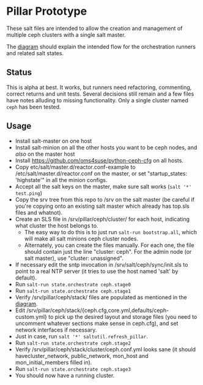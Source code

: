 # Pillar Prototype
These salt files are intended to allow the creation and management of multiple ceph clusters with a single salt master.  

The [diagram](pillar-proposal.png) should explain the intended flow for the orchestration runners and related salt states.

## Status
This is alpha at best.  It works, but runners need refactoring, commenting, correct returns and unit tests.  Several decisions still remain and a few files have notes alluding to missing functionality.  Only a single cluster named `ceph` has been tested.

## Usage

- Install salt-master on one host
- Install salt-minion on all the other hosts you want to be ceph nodes, and *also* on the master host
- Install https://github.com/oms4suse/python-ceph-cfg on all hosts.
- Copy etc/salt/master.d/reactor.conf-example to /etc/salt/master.d/reactor.conf on the master, or set "startup_states: 'highstate'" in all the minion configs.
- Accept all the salt keys on the master, make sure salt works (`salt '*' test.ping`)
- Copy the srv tree from this repo to /srv on the salt master (be careful if you're copying onto an existing salt master which already has top.sls files and whatnot).
- Create an SLS file in /srv/pillar/ceph/cluster/ for each host, indicating what cluster the host belongs to.
  - The easy way to do this is to just run `salt-run bootstrap.all`, which will make all salt minions ceph cluster nodes.
  - Alternately, you can create the files manually.  For each one, the file should contain just the line "cluster: ceph".  For the admin node (or salt master), use "cluster: unassigned".
- If necessary edit the sntp invocation in /srv/salt/ceph/sync/init.sls to point to a real NTP server (it tries to use the host named 'salt' by default).
- Run `salt-run state.orchestrate ceph.stage0`
- Run `salt-run state.orchestrate ceph.stage1`
- Verify /srv/pillar/ceph/stack/ files are populated as mentioned in the [diagram](pillar-proposal.png).
- Edit /srv/pillar/ceph/stack/{ceph.cfg,core.yml,defaults/ceph-custom.yml} to pick up the desired layout and storage files (you need to uncomment whatever sections make sense in ceph.cfg), and set network interfaces if necessary.
- Just in case, run `salt '*' saltutil.refresh_pillar`.
- Run `salt-run state.orchestrate ceph.stage2`
- Verify /srv/pillar/ceph/stack/cluster/ceph.conf.yml looks sane (it should havecluster_network, public_network, mon_host and mon_initial_members filled in).
- Run `salt-run state.orchestrate ceph.stage3`
- You should now have a running cluster.
